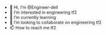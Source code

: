 - 👋 Hi, I’m @Engineer-dell
- 👀 I’m interested in engineering tf2
- 🌱 I’m currently learning 
- 💞️ I’m looking to collaborate on engineering tf2
- 📫 How to reach me tf2

<!---
Engineer-dell/Engineer-dell is a ✨ special ✨ repository because its `README.md` (this file) appears on your GitHub profile.
You can click the Preview link to take a look at your changes.
--->
